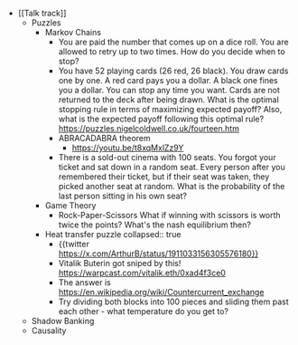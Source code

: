 - [[Talk track]]
	- Puzzles
		- Markov Chains
			- You are paid the number that comes up on a dice roll. You are allowed to retry up to two times. How do you decide when to stop?
			- You have 52 playing cards (26 red, 26 black). You draw cards one by one. A red card pays you a dollar. A black one fines you a dollar. You can stop any time you want. Cards are not returned to the deck after being drawn. What is the optimal stopping rule in terms of maximizing expected payoff? Also, what is the expected payoff following this optimal rule?
			  https://puzzles.nigelcoldwell.co.uk/fourteen.htm
			- ABRACADABRA theorem
				- https://youtu.be/t8xqMxlZz9Y
			- There is a sold-out cinema with 100 seats. You forgot your ticket and sat down in a random seat. Every person after you remembered their ticket, but if their seat was taken, they picked another seat at random. What is the probability of the last person sitting in his own seat?
		- Game Theory
			- Rock-Paper-Scissors
			  What if winning with scissors is worth twice the points? What's the nash equilibrium then?
		- Heat transfer puzzle
		  collapsed:: true
			- {{twitter https://x.com/ArthurB/status/1911033156305576180}}
			- Vitalik Buterin got sniped by this!
			  https://warpcast.com/vitalik.eth/0xad4f3ce0
			- The answer is https://en.wikipedia.org/wiki/Countercurrent_exchange
			- Try dividing both blocks into 100 pieces and sliding them past each other - what temperature do you get to?
	- Shadow Banking
	- Causality